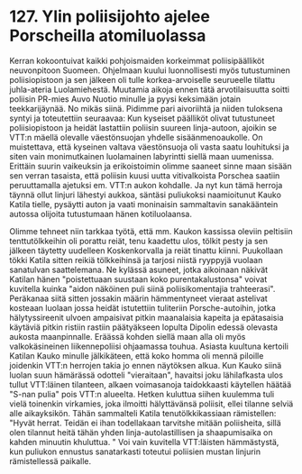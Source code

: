 


    
# 127. Ylin poliisijohto ajelee Porscheilla atomiluolassa

Kerran kokoontuivat kaikki pohjoismaiden korkeimmat poliisipäälliköt neuvonpitoon Suomeen. Ohjelmaan kuului 
luonnollisesti myös tutustuminen poliisiopistoon ja sen jälkeen oli tulle korkea-arvoiselle seurueelle tilattu juhla-ateria 
Luolamiehestä. Muutamia aikoja ennen tätä arvotilaisuutta soitti poliisin PR-mies Auvo Nuotio minulle ja pyysi keksimään 
jotain teekkarijäynää. No mikäs siinä. Pidimme pari aivoriihtä ja niiden tuloksena syntyi ja toteutettiin seuraavaa: Kun 
kyseiset päälliköt olivat tutustuneet poliisiopistoon ja heidät lastattiin poliisin suureen linja-autoon, ajoikin se VTT:n mäellä 
olevalle väestönsuojan yhdelle sisäänmenoaukolle. On muistettava, että kyseinen valtava väestönsuoja oli vasta saatu 
louhituksi ja siten vain monimutkainen luolamainen labyrintti siellä maan uumenissa. Erittäin suurin vaikeuksin ja 
erikoistoimin olimme saaneet sinne maan sisään sen verran tasaista, että poliisin kuusi uutta vitivalkoista Porschea saatiin 
peruuttamalla ajetuksi em. VTT:n aukon kohdalle. Ja nyt kun tämä herroja täynnä ollut linjuri lähestyi aukkoa, säntäsi 
puliukoksi naamioitunut Kauko Katila tielle, pysäytti auton ja vaati moninaisin sammaltavin sanakääntein autossa olijoita 
tutustumaan hänen kotiluolaansa.

Olimme tehneet niin tarkkaa työtä, että mm. Kaukon kassissa oleviin peltisiin tenttutölkkeihin oli porattu reiät, tenu kaadettu 
ulos, tölkit pesty ja sen jälkeen täytetty uudelleen Koskenkorvalla ja reiät tinattu kiinni. Puukollaan tökki Katila sitten reikiä 
tölkkeihinsä ja tarjosi niistä ryyppyjä vuolaan sanatulvan saattelemana. Ne kylässä asuneet, jotka aikoinaan näkivät Katilan 
hänen "poistettuaan suustaan koko purentakalustonsa" voivat kuvitella kuinka "aidon näköinen puli siinä poliisikomentajia 
trahteerasi". Peräkanaa siitä sitten jossakin määrin hämmentyneet vieraat astelivat kosteaan luolaan jossa heidät istutettiin 
tuliteriin Porsche-autoihin, jotka hälytyssireenit ulvoen ampaisivat pitkin maanalaisia kapeita ja epätasaisia käytäviä pitkin 
ristiin rastiin päätyäkseen lopulta Dipolin edessä olevasta aukosta maanpinnalle. Eräässä kohden siellä maan alla oli myös 
valkokäsineinen liikennepoliisi ohjaamassa touhua. Asiasta kuultuna kertoili Katilan Kauko minulle jälkikäteen, että koko
homma oli mennä piloille joidenkin VTT:n herrojen takia jo ennen näytöksen alkua. Kun Kauko siinä luolan suun hämärässä 
odotteli "vieraitaan", havaitsi joku lähilafkasta ulos tullut VTT:läinen tilanteen, alkaen voimasanoja taidokkaasti käytellen 
häätää "S-nan pulia" pois VTT:n alueelta. Hetken kuluttua siihen kuulemma tuli vielä toinenkin virkamies, joka ilmoitti
hälyttävänsä poliisit, ellei tilanne selviä alle aikayksikön. Tähän sammalteli Katila tenutölkkikassiaan rämistellen: "Hyvät 
herrat. Teidän ei ihan todellakaan tarvitshe mitään poliisheita, sillä olen tilannut heitä tähän yhden linja-autolastillisen ja 
shaapumisaika on kahden minuutin khuluttua. " Voi vain kuvitella VTT:läisten hämmästystä, kun puliukon ennustus 
sanatarkasti toteutui poliisien mustan linjurin rämistellessä paikalle.
